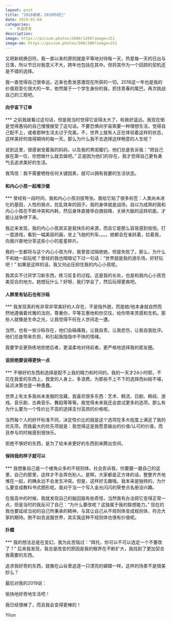 ```yaml
---
layout: post
title: "2018谢谢，2019你好👋"
date: 2019-01-04
categories:
  -  年度思考
description:
image: https://picsum.photos/2000/1200?image=151
image-sm: https://picsum.photos/500/300?image=151
---
```

又把新桃换旧符。我一直以来的原则就是平等地对待每一天，热爱每一天的日出与日落，所以节日对我意义不大，跨年也包括在其中。但将其作为一个回顾的契机还是不错的选择。

我一直觉得自己很幸运，近来也愈发感激现在所获的一切。2018这一年也是我的价值观变化很大的一年，依然属于一个学生身份的我，抓住青春的尾巴，再次挑战自己的三观吧。

<h4>向宇宙下订单</h4>
***
之前我就看过这句话，但是我当时觉得它说得太大了，和我好遥远。我现在倒是觉得愚钝的自己慢慢接受了这句话。不要恐惧向宇宙索要一种理想生活，觉得自己配不上，或者那种生活太过于完美。不，世界上就有人正在体验着这样的状态，这样美好的值得期待的每一天。那么为什么我不去选择这样畅意的人生呢？

说到这里，很感谢宠着我的妈妈，以及我的男闺蜜们，他们总是告诉我：”把自己放在第一位，你想做什么就去做吧。” 正是因为他们的存在，我才觉得自己更有勇气去追求美好的生活。

我笃信：我不需要牺牲任何关键因素，就可以拥有我要的生活状态。

<h4>和内心小孩一起堆沙堡</h4>
***
曾经有一段时间，我和内心小孩剑拔弩张。我给它贴了很多标签：人类尚未进化的基因，人性的弱点，扰乱效率的因子。我的身体就是战场，自以为成熟的我和内心小孩在不断冲突和内耗，然后身体直接举白旗投降，关掉大脑的运转机能，才能让战争停下来。

我近来发现，我的内心小孩其实是我快乐的来源，而且它是那么容易感到愉悦。打一盘游戏，看到一幅美丽的画，坐上飞驰的列车。。。。她都会在雀跃着，拉着我，向我兴奋地分享这些小小的星星碎片。

我的一生都将与这个内心小孩为伴，我曾尝试隔绝她，但是失败了。那么，为什么不和她一起玩呢？曾经的我也暗暗记下过一句话：“世界就是我的游乐场，好好玩吧！” 如果是这样的话，我又何必压抑住我的内心小孩呢。

我其实不讨厌学习新东西，练习反复的过程。这是我的长处，也是和我内心小孩完美契合的地方。她想玩什么？好呀，我们学会了，然后玩得更爽吧。

<h4>人群里有钻石也有沙砾</h4>
***
我发现真的有非常非常美好的人存在，不是指外貌，而是她/他本身就自然而然地遵循着优雅的法则，尊重你，平等互惠地和你交往，给你带来灵感和生机。那些人就像是生命之光，让我觉得不枉在人世间走一遭。

当然，也有一些沙砾存在，他们会硌痛我，让我自责，让我悲伤，让我自我批评。他们总是带来负担，和引起我隐隐中不快的情绪。

我要学会更熟练地拒绝后者，更温柔地对待前者。更严格地选择我的密友圈。

<h4>说拒绝要说得更快一点</h4>
***
不够好的东西和选择是配不上我的精力和时间的。我的一天才24小时耶，不花在我爱的东西上，我爱的人身上，多浪费。为那些不上不下的选择而纠结不堪，延迟决策也是一种愚蠢。

世界上有太多我尚未发掘的宝藏，我喜欢很多东西：艺术、韩流、日剧、韩综、游戏、音乐剧、古典音乐、舞蹈等等等。我觉得未来我还会尝试更多的选项。那么有为什么要为一个性价比不高的选择支付高昂的价格呢。

当然每个人的好坏标准不同，决定性价比的就是这个选项在多大程度上满足了我的优先项。而我最大的优先项就是：我觉得这是我愿意输出的价值/认可的价值，而且参与的时候感到很快乐。

拒绝不够好的东西，是为了给未来更好的东西到来腾出空间。

<h4>保持我的样子就可以</h4>
***
我想象自己是一个棱角众多的不规则体。社会告诉我，你要磨一磨自己的这里，自己的那里，这样才不会弄伤别人。是啊，大家都是正方体的话，整整齐齐地堆在一起，的确永远不会发生冲突。但是，这样好无趣哦。我本来是独特的，为什么要变成教科书式图形呢。我对于当一个写入金光闪闪的荣誉点名册没兴趣。

在我高中的时候，我就发现自己的脑回路有些奇怪，当然我有办法把它变得正常一点，但是当时的我反问了自己：“为什么要改呢？这独属于我的联想能力。” 现在的我也要延续当初的自己所秉承的精神，与其让自己从不规则体变成规则体，符合大家的期待。倒不如去说服世界，其实我这种不规则体也很有价值呢。

<h4>扑蝶</h4>
***
我的想法总是在变幻，我为此苦恼过：“拜托，你可以不可以选定一个不要改了？” 后来我发现，我总是改变的原因是我的眼界在不断扩大，我找到了更加契合我需要的东西。

追求我好奇的东西，就像在山谷里追逐一只漂亮的蝴蝶一样。这样的场景不是很美妙么？

 

最后对我的2019说：

愉快地好奇地生活吧！

我已经很棒了，而且我会变得更棒的！


Yilun